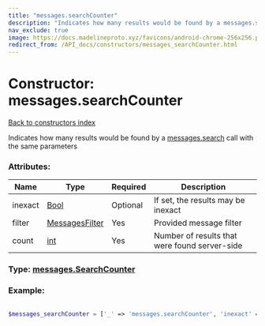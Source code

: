 ```yaml
---
title: "messages.searchCounter"
description: "Indicates how many results would be found by a messages.search call with the same parameters"
nav_exclude: true
image: https://docs.madelineproto.xyz/favicons/android-chrome-256x256.png
redirect_from: /API_docs/constructors/messages_searchCounter.html
---
```

# Constructor: messages.searchCounter  
[Back to constructors index](/API_docs/constructors/index.html)



Indicates how many results would be found by a [messages.search](../methods/messages.search.html) call with the same parameters

### Attributes:

| Name     |    Type       | Required | Description |
|----------|---------------|----------|-------------|
|inexact|[Bool](/API_docs/types/Bool.html) | Optional|If set, the results may be inexact|
|filter|[MessagesFilter](/API_docs/types/MessagesFilter.html) | Yes|Provided message filter|
|count|[int](/API_docs/types/int.html) | Yes|Number of results that were found server-side|



### Type: [messages.SearchCounter](/API_docs/types/messages.SearchCounter.html)


### Example:

```php

$messages_searchCounter = ['_' => 'messages.searchCounter', 'inexact' => Bool, 'filter' => MessagesFilter, 'count' => int];
```  
